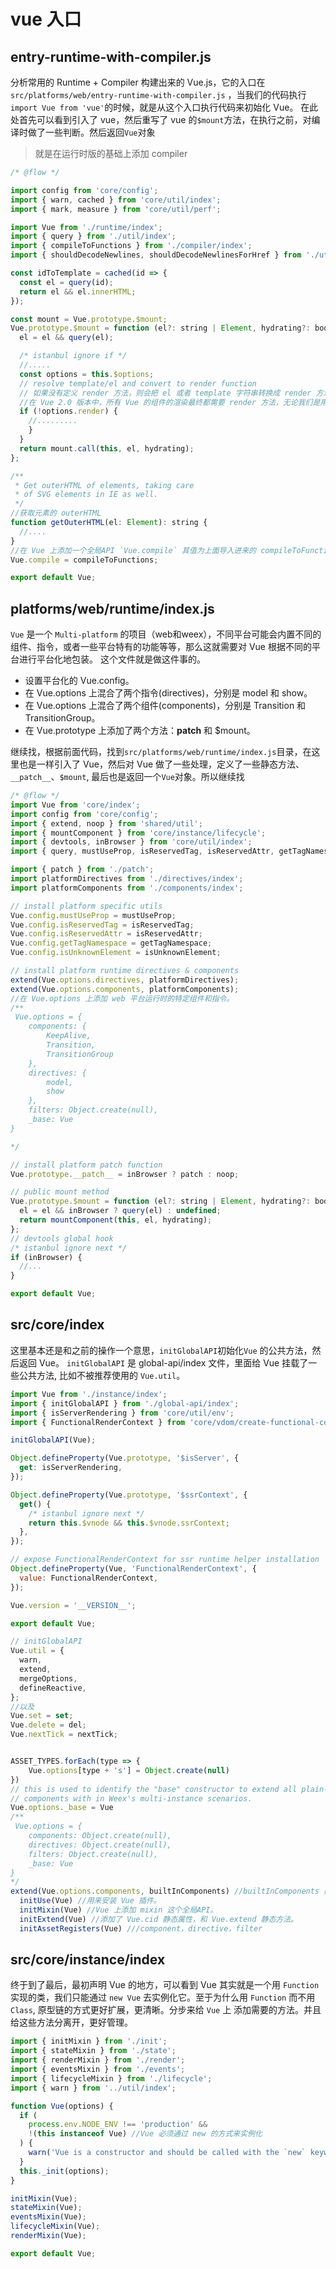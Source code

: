 # vue 入口

## entry-runtime-with-compiler.js

分析常用的 Runtime + Compiler 构建出来的 Vue.js，它的入口在 `src/platforms/web/entry-runtime-with-compiler.js` ，当我们的代码执行 `import Vue from 'vue'`的时候，就是从这个入口执行代码来初始化 Vue。 在此处首先可以看到引入了 vue，然后重写了 vue 的`$mount`方法，在执行之前，对编译时做了一些判断。然后返回`Vue`对象

>就是在运行时版的基础上添加 compiler

```js
/* @flow */

import config from 'core/config';
import { warn, cached } from 'core/util/index';
import { mark, measure } from 'core/util/perf';

import Vue from './runtime/index';
import { query } from './util/index';
import { compileToFunctions } from './compiler/index';
import { shouldDecodeNewlines, shouldDecodeNewlinesForHref } from './util/compat';

const idToTemplate = cached(id => {
  const el = query(id);
  return el && el.innerHTML;
});

const mount = Vue.prototype.$mount;
Vue.prototype.$mount = function (el?: string | Element, hydrating?: boolean): Component {
  el = el && query(el);

  /* istanbul ignore if */
  //.....
  const options = this.$options;
  // resolve template/el and convert to render function
  // 如果没有定义 render 方法，则会把 el 或者 template 字符串转换成 render 方法。
  //在 Vue 2.0 版本中，所有 Vue 的组件的渲染最终都需要 render 方法，无论我们是用单文件 .vue 方式开发组件，还是写了 el 或者 template 属性，最终都会转换成 render 方法，那么这个过程是 Vue 的一个“在线编译”的过程，它是调用 compileToFunctions 方法实现的。
  if (!options.render) {
    //.........
    }
  }
  return mount.call(this, el, hydrating);
};

/**
 * Get outerHTML of elements, taking care
 * of SVG elements in IE as well.
 */
//获取元素的 outerHTML
function getOuterHTML(el: Element): string {
  //....
}
//在 Vue 上添加一个全局API `Vue.compile` 其值为上面导入进来的 compileToFunctions
Vue.compile = compileToFunctions;

export default Vue;

```

## platforms/web/runtime/index.js
`Vue` 是一个 `Multi-platform` 的项目（web和weex），不同平台可能会内置不同的组件、指令，或者一些平台特有的功能等等，那么这就需要对 Vue 根据不同的平台进行平台化地包装。 这个文件就是做这件事的。 
- 设置平台化的 Vue.config。
- 在 Vue.options 上混合了两个指令(directives)，分别是 model 和 show。
- 在 Vue.options 上混合了两个组件(components)，分别是 Transition 和 TransitionGroup。  
- 在 Vue.prototype 上添加了两个方法：__patch__ 和 $mount。  

继续找，根据前面代码，找到`src/platforms/web/runtime/index.js`目录，在这里也是一样引入了 Vue，然后对 Vue 做了一些处理，定义了一些静态方法、`__patch__`、`$mount`, 最后也是返回一个`Vue`对象。所以继续找

```js
/* @flow */
import Vue from 'core/index';
import config from 'core/config';
import { extend, noop } from 'shared/util';
import { mountComponent } from 'core/instance/lifecycle';
import { devtools, inBrowser } from 'core/util/index';
import { query, mustUseProp, isReservedTag, isReservedAttr, getTagNamespace, isUnknownElement } from 'web/util/index';

import { patch } from './patch';
import platformDirectives from './directives/index';
import platformComponents from './components/index';

// install platform specific utils
Vue.config.mustUseProp = mustUseProp;
Vue.config.isReservedTag = isReservedTag;
Vue.config.isReservedAttr = isReservedAttr;
Vue.config.getTagNamespace = getTagNamespace;
Vue.config.isUnknownElement = isUnknownElement;

// install platform runtime directives & components
extend(Vue.options.directives, platformDirectives);
extend(Vue.options.components, platformComponents);
//在 Vue.options 上添加 web 平台运行时的特定组件和指令。
/**
 Vue.options = {
	components: {
		KeepAlive,
		Transition,
		TransitionGroup
	},
	directives: {
		model,
		show
	},
	filters: Object.create(null),
	_base: Vue
}

*/

// install platform patch function
Vue.prototype.__patch__ = inBrowser ? patch : noop;

// public mount method
Vue.prototype.$mount = function (el?: string | Element, hydrating?: boolean): Component {
  el = el && inBrowser ? query(el) : undefined;
  return mountComponent(this, el, hydrating);
};
// devtools global hook
/* istanbul ignore next */
if (inBrowser) {
  //...
}

export default Vue;
```

## src/core/index

这里基本还是和之前的操作一个意思，`initGlobalAPI`初始化`Vue` 的公共方法，然后返回 Vue。
`initGlobalAPI` 是 global-api/index 文件，里面给 Vue 挂载了一些公共方法, 比如不被推荐使用的 `Vue.util`。

```js
import Vue from './instance/index';
import { initGlobalAPI } from './global-api/index';
import { isServerRendering } from 'core/util/env';
import { FunctionalRenderContext } from 'core/vdom/create-functional-component';

initGlobalAPI(Vue);

Object.defineProperty(Vue.prototype, '$isServer', {
  get: isServerRendering,
});

Object.defineProperty(Vue.prototype, '$ssrContext', {
  get() {
    /* istanbul ignore next */
    return this.$vnode && this.$vnode.ssrContext;
  },
});

// expose FunctionalRenderContext for ssr runtime helper installation
Object.defineProperty(Vue, 'FunctionalRenderContext', {
  value: FunctionalRenderContext,
});

Vue.version = '__VERSION__';

export default Vue;
```

```js
// initGlobalAPI
Vue.util = {
  warn,
  extend,
  mergeOptions,
  defineReactive,
};
//以及
Vue.set = set;
Vue.delete = del;
Vue.nextTick = nextTick;


ASSET_TYPES.forEach(type => {
	Vue.options[type + 's'] = Object.create(null)
})
// this is used to identify the "base" constructor to extend all plain-object
// components with in Weex's multi-instance scenarios.
Vue.options._base = Vue
/**
 Vue.options = {
	components: Object.create(null),
	directives: Object.create(null),
	filters: Object.create(null),
	_base: Vue
}
*/
extend(Vue.options.components, builtInComponents) //builtInComponents 内置组件 KeepAlive
  initUse(Vue) //用来安装 Vue 插件。
  initMixin(Vue) //Vue 上添加 mixin 这个全局API。
  initExtend(Vue) //添加了 Vue.cid 静态属性，和 Vue.extend 静态方法。
  initAssetRegisters(Vue) ///component，directive，filter
```

## src/core/instance/index

终于到了最后，最初声明 Vue 的地方，可以看到 Vue 其实就是一个用 `Function` 实现的类，我们只能通过 `new Vue` 去实例化它。至于为什么用 `Function` 而不用 `Class`, 原型链的方式更好扩展，更清晰。分步来给 `Vue` 上 添加需要的方法。并且给这些方法分离开，更好管理。

```js
import { initMixin } from './init';
import { stateMixin } from './state';
import { renderMixin } from './render';
import { eventsMixin } from './events';
import { lifecycleMixin } from './lifecycle';
import { warn } from '../util/index';

function Vue(options) {
  if (
    process.env.NODE_ENV !== 'production' &&
    !(this instanceof Vue) //Vue 必须通过 new 的方式来实例化
  ) {
    warn('Vue is a constructor and should be called with the `new` keyword');
  }
  this._init(options);
}

initMixin(Vue);
stateMixin(Vue);
eventsMixin(Vue);
lifecycleMixin(Vue);
renderMixin(Vue);

export default Vue;
```

